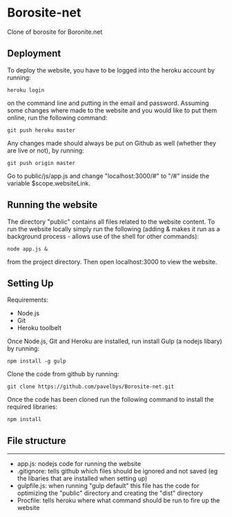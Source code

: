 # Borosite-net
Clone of borosite for Boronite.net

## Deployment
To deploy the website, you have to be logged into the heroku account by running:

    heroku login
on the command line and putting in the email and password.
Assuming some changes where made to the website and you would like to put them online, run the following command:

	git push heroku master

Any changes made should always be put on Github as well (whether they are live or not), by running:

    git push origin master

Go to public/js/app.js and change "localhost:3000/#" to "/#" inside the variable $scope.websiteLink.

## Running the website
The directory "public" contains all files related to the website content. 
To run the website locally simply run the following (adding & makes it run as a background process - allows use of the shell for other commands):

    node app.js &

from the project directory. Then open localhost:3000 to view the website.

## Setting Up
Requirements:
 - Node.js
 - Git
 - Heroku toolbelt

Once Node.js, Git and Heroku are installed, run install Gulp (a nodejs libary) by running:

    npm install -g gulp
Clone the code from github by running:

    git clone https://github.com/pavelbys/Borosite-net.git
Once the code has been cloned run the following command to install the required libraries:   
 
    npm install

## File structure
---

 - app.js: nodejs code for running the website
 - .gitignore: tells github which files should be ignored and not saved (eg the libaries that are installed when setting up)
 - gulpfile.js: when running "gulp default" this file has the code for optimizing the "public" directory and creating the "dist" directory 
 - Procfile: tells heroku where what command should be run to fire up the website
